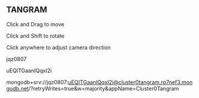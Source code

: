 ## TANGRAM

Click and Drag to move

Click and Shift to rotate

Click anywhere to adjust camera direction

jqz0807

uEQITGaanIQqxI2i

mongodb+srv://jqz0807:uEQITGaanIQqxI2i@cluster0tangram.rp7nef3.mongodb.net/?retryWrites=true&w=majority&appName=Cluster0Tangram